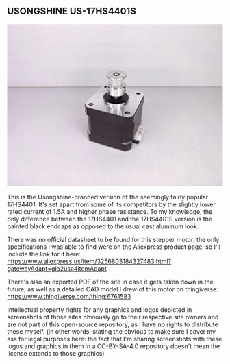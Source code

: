 ## USONGSHINE US-17HS4401S

![image of a stepper motor](https://github.com/ChronicMechatronic/Stepper-motor-benchmarking/blob/main/USONGSHINE%20US-17HS4401S/(1)%20USONGSHINE%2017HS44001S.jpg)

This is the Usongshine-branded version of the seemingly fairly popular 17HS4401. It's set apart from some of its competitors by the slightly lower rated current of 1.5A and higher phase resistance. 
To my knowledge, the only difference between the 17HS4401 and the 17HS4401S version is the painted black endcaps as opposed to the usual cast aluminum look.

There was no official datasheet to be found for this stepper motor; the only specifications I was able to find were on the Aliexpress product page, so I'll include the link for it here:
https://www.aliexpress.us/item/3256803184327483.html?gatewayAdapt=glo2usa4itemAdapt

There's also an exported PDF of the site in case it gets taken down in the future, as well as a detailed CAD model I drew of this motor on thingiverse: https://www.thingiverse.com/thing:6761583

Intellectual property rights for any graphics and logos depicted in screenshots of those sites obviously go to their respective site owners and are not part of this open-source repository, as I have no rights to distribute these myself.
(in other words, stating the obvious to make sure I cover my ass for legal purposes here: the fact that I'm sharing screenshots with these logos and graphics in them in a CC-BY-SA-4.0 repository doesn't mean the license extends to those graphics)
